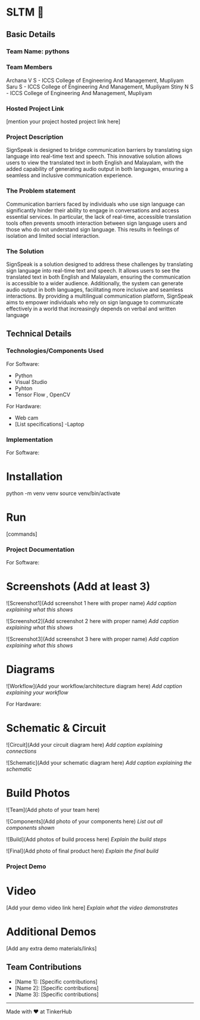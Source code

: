 # SLTM 🎯


## Basic Details
### Team Name: pythons


### Team Members
  Archana V S - ICCS College of Engineering And Management, Mupliyam
  Saru S - ICCS College of Engineering And Management, Mupliyam
  Stiny N S - ICCS College of Engineering And Management, Mupliyam

### Hosted Project Link
[mention your project hosted project link here]

### Project Description
SignSpeak is designed to bridge communication barriers by translating sign language into real-time text and speech. This innovative solution allows users to view the translated text in both English and Malayalam, with the added capability of generating audio output in both languages, ensuring a seamless and inclusive communication experience.
### The Problem statement
Communication barriers faced by individuals who use sign language can significantly hinder their ability to engage in conversations and access essential services. In particular, the lack of real-time, accessible translation tools often prevents smooth interaction between sign language users and those who do not understand sign language. This results in feelings of isolation and limited social interaction.
### The Solution
SignSpeak is a solution designed to address these challenges by translating sign language into real-time text and speech. It allows users to see the translated text in both English and Malayalam, ensuring the communication is accessible to a wider audience. Additionally, the system can generate audio output in both languages, facilitating more inclusive and seamless interactions. By providing a multilingual communication platform, SignSpeak aims to empower individuals who rely on sign language to communicate effectively in a world that increasingly depends on verbal and written language
## Technical Details
### Technologies/Components Used
For Software:
- Python
- Visual Studio
- Pyhton
- Tensor Flow , OpenCV

For Hardware:
- Web cam
- [List specifications]
-Laptop
### Implementation
For Software:
# Installation
python -m venv venv
source venv/bin/activate


# Run
[commands]

### Project Documentation
For Software:

# Screenshots (Add at least 3)
![Screenshot1](Add screenshot 1 here with proper name)
*Add caption explaining what this shows*

![Screenshot2](Add screenshot 2 here with proper name)
*Add caption explaining what this shows*

![Screenshot3](Add screenshot 3 here with proper name)
*Add caption explaining what this shows*

# Diagrams
![Workflow](Add your workflow/architecture diagram here)
*Add caption explaining your workflow*

For Hardware:

# Schematic & Circuit
![Circuit](Add your circuit diagram here)
*Add caption explaining connections*

![Schematic](Add your schematic diagram here)
*Add caption explaining the schematic*

# Build Photos
![Team](Add photo of your team here)


![Components](Add photo of your components here)
*List out all components shown*

![Build](Add photos of build process here)
*Explain the build steps*

![Final](Add photo of final product here)
*Explain the final build*

### Project Demo
# Video
[Add your demo video link here]
*Explain what the video demonstrates*

# Additional Demos
[Add any extra demo materials/links]

## Team Contributions
- [Name 1]: [Specific contributions]
- [Name 2]: [Specific contributions]
- [Name 3]: [Specific contributions]

---
Made with ❤️ at TinkerHub
